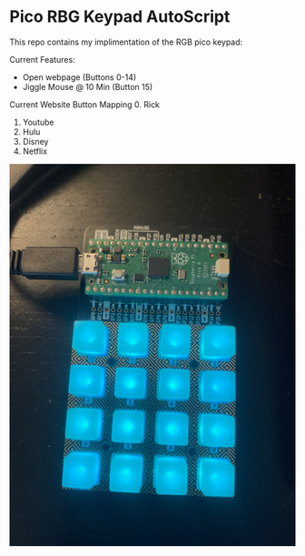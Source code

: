 # Pico RBG Keypad AutoScript

This repo contains my implimentation of the RGB pico keypad:

Current Features:
- Open webpage (Buttons 0-14)
- Jiggle Mouse @ 10 Min (Button 15)

Current Website Button Mapping
0. Rick
1. Youtube
2. Hulu
3. Disney
4. Netflix

![alt text](./rgb_pico_keypad.jpeg)